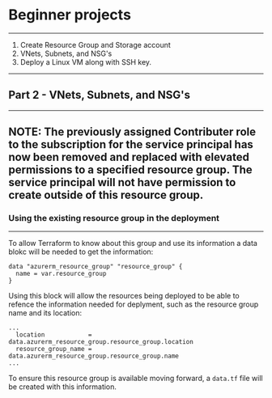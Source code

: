# Beginner projects
---
1. Create Resource Group and Storage account
2. VNets, Subnets, and NSG's
3. Deploy a Linux VM along with SSH key.
---
## Part 2 - VNets, Subnets, and NSG's
---
**NOTE:** The previously assigned Contributer role to the subscription for the service principal has now been removed and replaced with elevated permissions to a specified resource group. The service principal will not have permission to create outside of this resource group.
---
### Using the existing resource group in the deployment
---
To allow Terraform to know about this group and use its information a data blokc will be needed to get the information:
```
data "azurerm_resource_group" "resource_group" {
  name = var.resource_group
}
```
Using this block will allow the resources being deployed to be able to refence the information needed for deplyment, such as the resource group name and its location:
```
...
  location            = data.azurerm_resource_group.resource_group.location
  resource_group_name = data.azurerm_resource_group.resource_group.name
...
```
To ensure this resource group is available moving forward, a `data.tf` file will be created with this information.